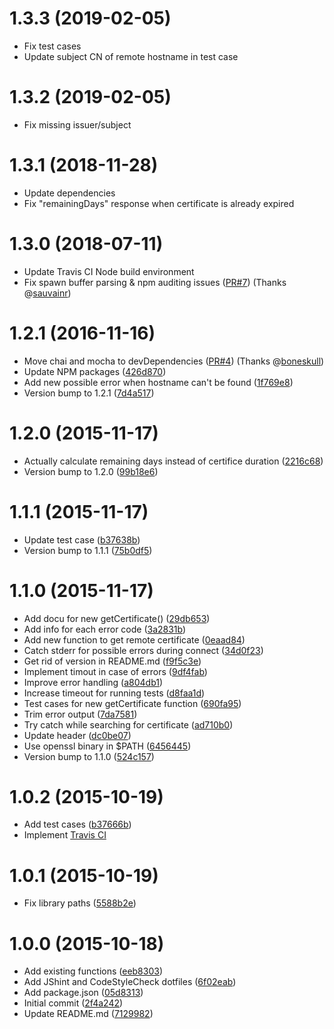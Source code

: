 <a name="1.3.3"></a>
# 1.3.3 (2019-02-05)

- Fix test cases
- Update subject CN of remote hostname in test case

<a name="1.3.2"></a>
# 1.3.2 (2019-02-05)

- Fix missing issuer/subject

<a name="1.3.1"></a>
# 1.3.1 (2018-11-28)

- Update dependencies
- Fix "remainingDays" response when certificate is already expired

<a name="1.3.0"></a>
# 1.3.0 (2018-07-11)

- Update Travis CI Node build environment
- Fix spawn buffer parsing & npm auditing issues ([PR#7](https://github.com/frdmn/openssl-cert-tools/pull/7)) (Thanks @[sauvainr](https://github.com/sauvainr))

<a name="1.2.1"></a>
# 1.2.1 (2016-11-16)

* Move chai and mocha to devDependencies ([PR#4](https://github.com/frdmn/openssl-cert-tools/pull/4)) (Thanks @[boneskull](https://github.com/boneskull))
* Update NPM packages ([426d870](https://github.com/frdmn/openssl-cert-tools/commit/426d870))
* Add new possible error when hostname can't be found ([1f769e8](https://github.com/frdmn/openssl-cert-tools/commit/1f769e8))
* Version bump to 1.2.1 ([7d4a517](https://github.com/frdmn/openssl-cert-tools/commit/7d4a517))

<a name="1.2.0"></a>
# 1.2.0 (2015-11-17)

* Actually calculate remaining days instead of certifice duration ([2216c68](https://github.com/frdmn/openssl-cert-tools/commit/2216c68))
* Version bump to 1.2.0 ([99b18e6](https://github.com/frdmn/openssl-cert-tools/commit/99b18e6))

<a name="1.1.1"></a>
# 1.1.1 (2015-11-17)

* Update test case ([b37638b](https://github.com/frdmn/openssl-cert-tools/commit/b37638b))
* Version bump to 1.1.1 ([75b0df5](https://github.com/frdmn/openssl-cert-tools/commit/75b0df5))

<a name="1.1.0"></a>
# 1.1.0 (2015-11-17)

* Add docu for new getCertificate() ([29db653](https://github.com/frdmn/openssl-cert-tools/commit/29db653))
* Add info for each error code ([3a2831b](https://github.com/frdmn/openssl-cert-tools/commit/3a2831b))
* Add new function to get remote certificate ([0eaad84](https://github.com/frdmn/openssl-cert-tools/commit/0eaad84))
* Catch stderr for possible errors during connect ([34d0f23](https://github.com/frdmn/openssl-cert-tools/commit/34d0f23))
* Get rid of version in README.md ([f9f5c3e](https://github.com/frdmn/openssl-cert-tools/commit/f9f5c3e))
* Implement timout in case of errors ([9df4fab](https://github.com/frdmn/openssl-cert-tools/commit/9df4fab))
* Improve error handling ([a804db1](https://github.com/frdmn/openssl-cert-tools/commit/a804db1))
* Increase timeout for running tests ([d8faa1d](https://github.com/frdmn/openssl-cert-tools/commit/d8faa1d))
* Test cases for new getCertificate function ([690fa95](https://github.com/frdmn/openssl-cert-tools/commit/690fa95))
* Trim error output ([7da7581](https://github.com/frdmn/openssl-cert-tools/commit/7da7581))
* Try catch while searching for certificate ([ad710b0](https://github.com/frdmn/openssl-cert-tools/commit/ad710b0))
* Update header ([dc0be07](https://github.com/frdmn/openssl-cert-tools/commit/dc0be07))
* Use openssl binary in $PATH ([6456445](https://github.com/frdmn/openssl-cert-tools/commit/6456445))
* Version bump to 1.1.0 ([524c157](https://github.com/frdmn/openssl-cert-tools/commit/524c157))

<a name="1.0.2"></a>
# 1.0.2 (2015-10-19)

* Add test cases ([b37666b](https://github.com/frdmn/openssl-cert-tools/commit/b37666b))
* Implement [Travis CI](https://travis-ci.org/frdmn/openssl-cert-tools)

<a name="1.0.1"></a>
# 1.0.1 (2015-10-19)

* Fix library paths ([5588b2e](https://github.com/frdmn/openssl-cert-tools/commit/5588b2e))

<a name="1.0.0"></a>
# 1.0.0 (2015-10-18)

* Add existing functions ([eeb8303](https://github.com/frdmn/openssl-cert-tools/commit/eeb8303))
* Add JShint and CodeStyleCheck dotfiles ([6f02eab](https://github.com/frdmn/openssl-cert-tools/commit/6f02eab))
* Add package.json ([05d8313](https://github.com/frdmn/openssl-cert-tools/commit/05d8313))
* Initial commit ([2f4a242](https://github.com/frdmn/openssl-cert-tools/commit/2f4a242))
* Update README.md ([7129982](https://github.com/frdmn/openssl-cert-tools/commit/7129982))

